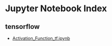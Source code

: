 # Jupyter Notebook Index

## tensorflow
- [Activation_Function_tf.ipynb](https://junxnone.github.io/nbvt/nbv.html?notebook_name=tensorflow/Activation_Function_tf.ipynb)